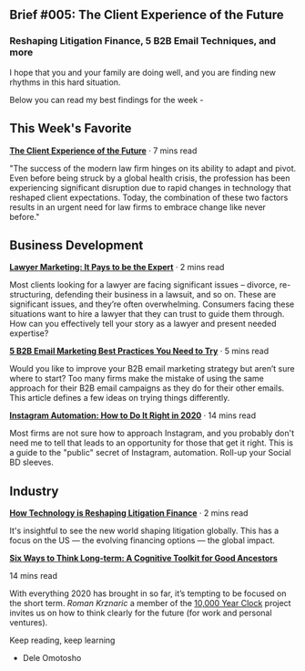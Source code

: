 ## Brief #005: The Client Experience of the Future

### Reshaping Litigation Finance, 5 B2B Email Techniques, and more

I hope that you and your family are doing well, and you are finding new rhythms in this hard situation.

Below you can read my best findings for the week - 

## This Week's Favorite

__[The Client Experience of the Future][1]__ · 7 mins read

"The success of the modern law firm hinges on its ability to adapt and pivot. Even before being struck by a global health crisis, the profession has been experiencing significant disruption due to rapid changes in technology that reshaped client expectations. Today, the combination of these two factors results in an urgent need for law firms to embrace change like never before."



## Business Development

[**Lawyer Marketing: It Pays to be the Expert**][2]  · 2 mins read

Most clients looking for a lawyer are facing significant issues – divorce, re-structuring, defending their business in a lawsuit, and so on. These are significant issues, and they’re often overwhelming. Consumers facing these situations want to hire a lawyer that they can trust to guide them through. How can you effectively tell your story as a lawyer and present needed expertise?


[**5 B2B Email Marketing Best Practices You Need to Try**][3] · 5 mins read

Would you like to improve your B2B email marketing strategy but aren’t sure where to start? Too many firms make the mistake of using the same approach for their B2B email campaigns as they do for their other emails. This article defines a few ideas on trying things differently.



[**Instagram Automation: How to Do It Right in 2020**][4] · 14 mins read

Most firms are not sure how to approach Instagram, and you probably don't need me to tell that leads to an opportunity for those that get it right. This is a guide to the "public" secret of Instagram, automation. Roll-up your Social BD sleeves.



## Industry
[**How Technology is Reshaping Litigation Finance**][5] · 2 mins read

It's insightful to see the new world shaping litigation globally. This has a focus on the US — the evolving financing options — the global impact.



[**Six Ways to Think Long-term: A Cognitive Toolkit for Good Ancestors**][6]

14 mins read

With everything 2020 has brought in so far, it’s tempting to be focused on the short term. *Roman Krznaric* a member of the [10,000 Year Clock][7] project invites us on how to think clearly for the future (for work and personal ventures). 



Keep reading, keep learning

- Dele Omotosho






[1]:	https://blog.legalmarketing.org/the-client-experience-of-the-future
[2]:	https://www.legalmarketingblog.com/branding-and-positioning/lawyer-marketing-it-pays-to-be-the-expert/
[3]:	https://optinmonster.com/b2b-email-marketing-best-practices/
[4]:	https://www.influencive.com/instagram-automation
[5]:	https://www.influencive.com/instagram-automation
[6]:	https://blog.longnow.org/02020/07/20/six-ways-to-think-long-term-a-cognitive-toolkit-for-good-ancestors/
[7]:	https://longnow.org/clock/